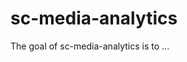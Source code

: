 
# sc-media-analytics

<!-- badges: start -->
<!-- badges: end -->

The goal of sc-media-analytics is to ...

